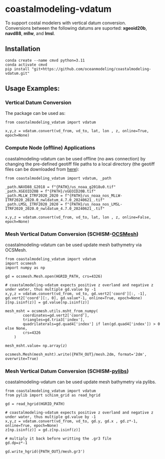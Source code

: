 # coastalmodeling-vdatum
To support costal modelers with vertical datum conversion.\
Conversions between the following datums are suported: 
__xgeoid20b__, __navd88__, __mllw__, and __lmsl__.

## Installation 
```
conda create --name cmvd python=3.11
conda activate cmvd
pip install "git+https://github.com/oceanmodeling/coastalmodeling-vdatum.git"
```

## Usage Examples:
### Vertical Datum Conversion
The package can be used as:
```
from coastalmodeling_vdatum import vdatum

x,y,z = vdatum.convert(vd_from, vd_to, lat, lon , z, online=True, epoch=None)
```

### Compute Node (offline) Applications
coastalmodeling-vdatum can be used offline (no aws connection) by 
changing the pre-defined geotiff file paths to a local directory
(the geotiff files can be downloaded from [here](https://noaa-nos-stofs2d-pds.s3.amazonaws.com/index.html#_archive/coastalmodeling-vdatum/)):
```
from coastalmodeling_vdatum import vdatum, _path

_path.NAVD88_G2018 = f"{PATH}/us_noaa_g2018u0.tif"
_path.XGEOID20B = f"{PATH}/xGEOID20B.tif"
_path.MLLW_ITRF2020_2020 = f"{PATH}/us_noaa_nos_MLLW-ITRF2020_2020.0_nwldatum_4.7.0_20240621_.tif"
_path.LMSL_ITRF2020_2020 = f"{PATH}/us_noaa_nos_LMSL-ITRF2020_2020.0_nwldatum_4.7.0_20240621_.tif"

x,y,z = vdatum.convert(vd_from, vd_to, lat, lon , z, online=False, epoch=None)
```

### Mesh Vertical Datum Conversion (SCHISM-[OCSMesh](https://github.com/noaa-ocs-modeling/OCSMesh/tree/main))
coastalmodeling-vdatum can be used update mesh bathymetry via OCSMesh.
```
from coastalmodeling_vdatum import vdatum
import ocsmesh
import numpy as np

gd = ocsmesh.Mesh.open(HGRID_PATH, crs=4326)

# coastalmodeling-vdatum expects positive z overland and negative z under water, thus multiple gd.value by -1
x,y,z = vdatum.convert(vd_from, vd_to, gd.vert2['coord'][:, -1], gd.vert2['coord'][:, 0], gd.value*-1, online=True, epoch=None)
z[np.isinf(z)] = gd.value[np.isinf(z)]

mesh_msht = ocsmesh.utils.msht_from_numpy(
        coordinates=gd.vert2['coord'],
        triangles=gd.tria3['index'],
        quadrilaterals=gd.quad4['index'] if len(gd.quad4['index']) > 0 else None,
        crs=4326
    )

mesh_msht.value= np.array(z)

ocsmesh.Mesh(mesh_msht).write({PATH_OUT}/mesh.2dm, format='2dm', overwrite=True)
```

### Mesh Vertical Datum Conversion (SCHISM-[pylibs](https://github.com/wzhengui/pylibs))
coastalmodeling-vdatum can be used update mesh bathymetry via pylibs.
```
from coastalmodeling_vdatum import vdatum
from pylib import schism_grid as read_hgrid

gd = read_hgrid(HGRID_PATH)

# coastalmodeling-vdatum expects positive z overland and negative z under water, thus multiple gd.value by -1
x,y,z = vdatum.convert(vd_from, vd_to, gd.y, gd.x , gd.z*-1, online=True, epoch=None)
z[np.isinf(z)] = gd.z[np.isinf(z)]

# multiply it back before writting the .gr3 file
gd.dp=z*-1

gd.write_hgrid({PATH_OUT}/mesh.gr3')
```

